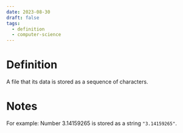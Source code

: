 ```yaml
---
date: 2023-08-30
draft: false
tags:
  - definition
  - computer-science
---
```

# Definition

A file that its data is stored as a sequence of characters.

# Notes

For example:
Number 3.14159265 is stored as a string `"3.14159265"`.